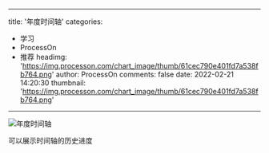 
---
title: '年度时间轴'
categories: 
 - 学习
 - ProcessOn
 - 推荐
headimg: 'https://img.processon.com/chart_image/thumb/61cec790e401fd7a538fb764.png'
author: ProcessOn
comments: false
date: 2022-02-21 14:20:30
thumbnail: 'https://img.processon.com/chart_image/thumb/61cec790e401fd7a538fb764.png'
---

<div>   
<img class="thumb" alt="年度时间轴" src="https://img.processon.com/chart_image/thumb/61cec790e401fd7a538fb764.png" referrerpolicy="no-referrer">
<p>可以展示时间轴的历史进度</p>  
</div>
            